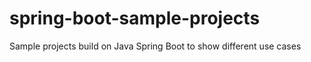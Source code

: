 # spring-boot-sample-projects
Sample projects build on Java Spring Boot to show different use cases
